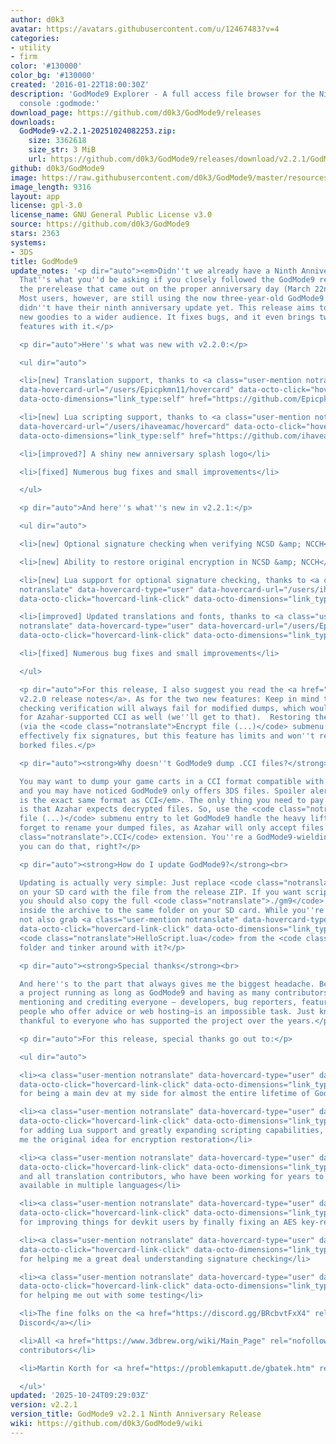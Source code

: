 ```yaml
---
author: d0k3
avatar: https://avatars.githubusercontent.com/u/12467483?v=4
categories:
- utility
- firm
color: '#130000'
color_bg: '#130000'
created: '2016-01-22T18:00:30Z'
description: 'GodMode9 Explorer - A full access file browser for the Nintendo 3DS
  console :godmode:'
download_page: https://github.com/d0k3/GodMode9/releases
downloads:
  GodMode9-v2.2.1-20251024082253.zip:
    size: 3362618
    size_str: 3 MiB
    url: https://github.com/d0k3/GodMode9/releases/download/v2.2.1/GodMode9-v2.2.1-20251024082253.zip
github: d0k3/GodMode9
image: https://raw.githubusercontent.com/d0k3/GodMode9/master/resources/logo.png
image_length: 9316
layout: app
license: gpl-3.0
license_name: GNU General Public License v3.0
source: https://github.com/d0k3/GodMode9
stars: 2363
systems:
- 3DS
title: GodMode9
update_notes: '<p dir="auto"><em>Didn''t we already have a Ninth Anniversary Release</em>?
  That''s what you''d be asking if you closely followed the GodMode9 repo and noticed
  the prerelease that came out on the proper anniversary day (March 22nd) this year.
  Most users, however, are still using the now three-year-old GodMode9 v2.1.1 and
  didn''t have their ninth anniversary update yet. This release aims to bring the
  new goodies to a wider audience. It fixes bugs, and it even brings two small new
  features with it.</p>

  <p dir="auto">Here''s what was new with v2.2.0:</p>

  <ul dir="auto">

  <li>[new] Translation support, thanks to <a class="user-mention notranslate" data-hovercard-type="user"
  data-hovercard-url="/users/Epicpkmn11/hovercard" data-octo-click="hovercard-link-click"
  data-octo-dimensions="link_type:self" href="https://github.com/Epicpkmn11">@Epicpkmn11</a></li>

  <li>[new] Lua scripting support, thanks to <a class="user-mention notranslate" data-hovercard-type="user"
  data-hovercard-url="/users/ihaveamac/hovercard" data-octo-click="hovercard-link-click"
  data-octo-dimensions="link_type:self" href="https://github.com/ihaveamac">@ihaveamac</a></li>

  <li>[improved?] A shiny new anniversary splash logo</li>

  <li>[fixed] Numerous bug fixes and small improvements</li>

  </ul>

  <p dir="auto">And here''s what''s new in v2.2.1:</p>

  <ul dir="auto">

  <li>[new] Optional signature checking when verifying NCSD &amp; NCCH</li>

  <li>[new] Ability to restore original encryption in NCSD &amp; NCCH</li>

  <li>[new] Lua support for optional signature checking, thanks to <a class="user-mention
  notranslate" data-hovercard-type="user" data-hovercard-url="/users/ihaveamac/hovercard"
  data-octo-click="hovercard-link-click" data-octo-dimensions="link_type:self" href="https://github.com/ihaveamac">@ihaveamac</a></li>

  <li>[improved] Updated translations and fonts, thanks to <a class="user-mention
  notranslate" data-hovercard-type="user" data-hovercard-url="/users/Epicpkmn11/hovercard"
  data-octo-click="hovercard-link-click" data-octo-dimensions="link_type:self" href="https://github.com/Epicpkmn11">@Epicpkmn11</a></li>

  <li>[fixed] Numerous bug fixes and small improvements</li>

  </ul>

  <p dir="auto">For this release, I also suggest you read the <a href="https://github.com/d0k3/GodMode9/releases/tag/v2.2.0">GodMode9
  v2.2.0 release notes</a>. As for the two new features: Keep in mind that signature
  checking verification will always fail for modified dumps, which would be the case
  for Azahar-supported CCI as well (we''ll get to that).  Restoring the original encryption
  (via the <code class="notranslate">Encrypt file (...)</code> submenu entry) will
  effectively fix signatures, but this feature has limits and won''t repair completely
  borked files.</p>

  <p dir="auto"><strong>Why doesn''t GodMode9 dump .CCI files?</strong><br>

  You may want to dump your game carts in a CCI format compatible with <a href="https://github.com/azahar-emu/azahar">Azahar</a>,
  and you may have noticed GodMode9 only offers 3DS files. Spoiler alert: <em>3DS
  is the exact same format as CCI</em>. The only thing you need to pay attention to
  is that Azahar expects decrypted files. So, use the <code class="notranslate">Decrypt
  file (...)</code> submenu entry to let GodMode9 handle the heavy lifting. And don''t
  forget to rename your dumped files, as Azahar will only accept files with <code
  class="notranslate">.CCI</code> extension. You''re a GodMode9-wielding power user,
  you can do that, right?</p>

  <p dir="auto"><strong>How do I update GodMode9?</strong><br>

  Updating is actually very simple: Just replace <code class="notranslate">GodMode9.firm</code>
  on your SD card with the file from the release ZIP. If you want scripts and translations,
  you should also copy the full <code class="notranslate">./gm9</code> folder from
  inside the archive to the same folder on your SD card. While you''re at it, why
  not also grab <a class="user-mention notranslate" data-hovercard-type="user" data-hovercard-url="/users/ihaveamac/hovercard"
  data-octo-click="hovercard-link-click" data-octo-dimensions="link_type:self" href="https://github.com/ihaveamac">@ihaveamac</a>’s
  <code class="notranslate">HelloScript.lua</code> from the <code class="notranslate">samples</code>
  folder and tinker around with it?</p>

  <p dir="auto"><strong>Special thanks</strong><br>

  And here''s to the part that always gives me the biggest headache. Because, with
  a project running as long as GodMode9 and having as many contributors as it does,
  mentioning and crediting everyone — developers, bug reporters, feature suggesters,
  people who offer advice or web hosting—is an impossible task. Just know that I’m
  thankful to everyone who has supported the project over the years.</p>

  <p dir="auto">For this release, special thanks go out to:</p>

  <ul dir="auto">

  <li><a class="user-mention notranslate" data-hovercard-type="user" data-hovercard-url="/users/Wolfvak/hovercard"
  data-octo-click="hovercard-link-click" data-octo-dimensions="link_type:self" href="https://github.com/Wolfvak">@Wolfvak</a>,
  for being a main dev at my side for almost the entire lifetime of GodMode9</li>

  <li><a class="user-mention notranslate" data-hovercard-type="user" data-hovercard-url="/users/ihaveamac/hovercard"
  data-octo-click="hovercard-link-click" data-octo-dimensions="link_type:self" href="https://github.com/ihaveamac">@ihaveamac</a>,
  for adding Lua support and greatly expanding scripting capabilities, also for giving
  me the original idea for encryption restoration</li>

  <li><a class="user-mention notranslate" data-hovercard-type="user" data-hovercard-url="/users/Epicpkmn11/hovercard"
  data-octo-click="hovercard-link-click" data-octo-dimensions="link_type:self" href="https://github.com/Epicpkmn11">@Epicpkmn11</a>
  and all translation contributors, who have been working for years to make GodMode9
  available in multiple languages</li>

  <li><a class="user-mention notranslate" data-hovercard-type="user" data-hovercard-url="/users/luigoalma/hovercard"
  data-octo-click="hovercard-link-click" data-octo-dimensions="link_type:self" href="https://github.com/luigoalma">@luigoalma</a>,
  for improving things for devkit users by finally fixing an AES key-related bug</li>

  <li><a class="user-mention notranslate" data-hovercard-type="user" data-hovercard-url="/users/ZeroSkill1/hovercard"
  data-octo-click="hovercard-link-click" data-octo-dimensions="link_type:self" href="https://github.com/ZeroSkill1">@ZeroSkill1</a>,
  for helping me a great deal understanding signature checking</li>

  <li><a class="user-mention notranslate" data-hovercard-type="user" data-hovercard-url="/users/MisterSheeple/hovercard"
  data-octo-click="hovercard-link-click" data-octo-dimensions="link_type:self" href="https://github.com/MisterSheeple">@MisterSheeple</a>,
  for helping me out with some testing</li>

  <li>The fine folks on the <a href="https://discord.gg/BRcbvtFxX4" rel="nofollow">GodMode9
  Discord</a></li>

  <li>All <a href="https://www.3dbrew.org/wiki/Main_Page" rel="nofollow">3dbrew.org</a>
  contributors</li>

  <li>Martin Korth for <a href="https://problemkaputt.de/gbatek.htm" rel="nofollow">GBATEK</a></li>

  </ul>'
updated: '2025-10-24T09:29:03Z'
version: v2.2.1
version_title: GodMode9 v2.2.1 Ninth Anniversary Release
wiki: https://github.com/d0k3/GodMode9/wiki
---
```

